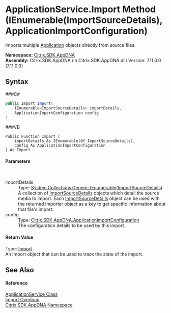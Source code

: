 # ApplicationService.Import Method (IEnumerable(ImportSourceDetails), ApplicationImportConfiguration)
 

Imports multiple <a href="T_Citrix_SDK_AppDNA_Application">Application</a> objects directly from source files.

**Namespace:**&nbsp;<a href="N_Citrix_SDK_AppDNA">Citrix.SDK.AppDNA</a><br />**Assembly:**&nbsp;Citrix.SDK.AppDNA (in Citrix.SDK.AppDNA.dll) Version: 7.11.0.0 (7.11.0.0)

## Syntax

###C#
```csharp
public Import Import(
	IEnumerable<ImportSourceDetails> importDetails,
	ApplicationImportConfiguration config
)
```

###VB
```vbnet
Public Function Import ( 
	importDetails As IEnumerable(Of ImportSourceDetails),
	config As ApplicationImportConfiguration
) As Import
```


#### Parameters
&nbsp;<dl><dt>importDetails</dt><dd>Type: <a href="http://msdn2.microsoft.com/en-us/library/9eekhta0" target="_blank">System.Collections.Generic.IEnumerable</a>(<a href="T_Citrix_SDK_AppDNA_ImportSourceDetails">ImportSourceDetails</a>)<br />A collection of <a href="T_Citrix_SDK_AppDNA_ImportSourceDetails">ImportSourceDetails</a> objects which detail the source media to import. Each <a href="T_Citrix_SDK_AppDNA_ImportSourceDetails">ImportSourceDetails</a> object can be used with the returned Importer object as a key to get specific information about that file's import.</dd><dt>config</dt><dd>Type: <a href="T_Citrix_SDK_AppDNA_ApplicationImportConfiguration">Citrix.SDK.AppDNA.ApplicationImportConfiguration</a><br />The configuration details to be used by this import.</dd></dl>

#### Return Value
Type: <a href="T_Citrix_SDK_AppDNA_Import">Import</a><br />An Import object that can be used to track the state of the import.

## See Also


#### Reference
<a href="T_Citrix_SDK_AppDNA_ApplicationService">ApplicationService Class</a><br /><a href="Overload_Citrix_SDK_AppDNA_ApplicationService_Import">Import Overload</a><br /><a href="N_Citrix_SDK_AppDNA">Citrix.SDK.AppDNA Namespace</a><br />
